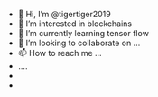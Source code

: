 - 👋 Hi, I’m @tigertiger2019
- 👀 I’m interested in blockchains
- 🌱 I’m currently learning tensor flow
- 💞️ I’m looking to collaborate on ...
- 📫 How to reach me ...
- ....
- 
-

<!---
tigertiger2019/tigertiger2019 is a ✨ special ✨ repository because its `README.md` (this file) appears on your GitHub profile.
You can click the Preview link to take a look at your changes.
.......................
--->
